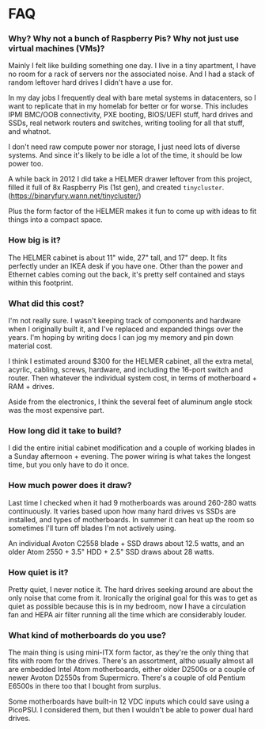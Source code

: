 # FAQ

### Why? Why not a bunch of Raspberry Pis? Why not just use virtual machines (VMs)?

Mainly I felt like building something one day.  I live in a tiny apartment,
I have no room for a rack of servers nor the associated noise.  And I had a
stack of random leftover hard drives I didn't have a use for.

In my day jobs I frequently deal with bare metal systems in datacenters, so
I want to replicate that in my homelab for better or for worse. This
includes IPMI BMC/OOB connectivity, PXE booting, BIOS/UEFI stuff, hard drives
and SSDs, real network routers and switches, writing tooling for all that
stuff, and whatnot.

I don't need raw compute power nor storage, I just need lots of diverse
systems.  And since it's likely to be idle a lot of the time, it should be
low power too.

A while back in 2012 I did take a HELMER drawer leftover from this project,
filled it full of 8x Raspberry Pis (1st gen), and created `tinycluster`.
(https://binaryfury.wann.net/tinycluster/)

Plus the form factor of the HELMER makes it fun to come up with ideas to fit
things into a compact space.

### How big is it?

The HELMER cabinet is about 11" wide, 27" tall, and 17" deep.  It fits
perfectly under an IKEA desk if you have one.  Other than the power and
Ethernet cables coming out the back, it's pretty self contained and stays
within this footprint.

### What did this cost?

I'm not really sure.  I wasn't keeping track of components and hardware when I
originally built it, and I've replaced and expanded things over the years.
I'm hoping by writing docs I can jog my memory and pin down material cost.

I think I estimated around $300 for the HELMER cabinet, all the extra metal,
acyrlic, cabling, screws, hardware, and including the 16-port switch and
router.  Then whatever the individual system cost, in terms of motherboard +
RAM + drives.

Aside from the electronics, I think the several feet of aluminum angle stock
was the most expensive part.

### How long did it take to build?

I did the entire initial cabinet modification and a couple of working blades
in a Sunday afternoon + evening.  The power wiring is what takes the longest
time, but you only have to do it once.

### How much power does it draw?

Last time I checked when it had 9 motherboards was around 260-280 watts
continuously.  It varies based upon how many hard drives vs SSDs are installed,
and types of motherboards.  In summer it can heat up the room so sometimes
I'll turn off blades I'm not actively using.

An individual Avoton C2558 blade + SSD draws about 12.5 watts, and an older
Atom 2550 + 3.5" HDD + 2.5" SSD draws about 28 watts.

### How quiet is it?

Pretty quiet, I never notice it.  The hard drives seeking around are about the
only noise that come from it.  Ironically the original goal for this was to 
get as quiet as possible because this is in my bedroom, now I have a
circulation fan and HEPA air filter running all the time which are
considerably louder.

### What kind of motherboards do you use?

The main thing is using mini-ITX form factor, as they're the only thing that
fits with room for the drives.  There's an assortment, altho usually almost
all are embedded Intel Atom motherboards, either older D2500s or a couple of
newer Avoton D2550s from Supermicro. There's a couple of old Pentium E6500s
in there too that I bought from surplus.

Some motherboards have built-in 12 VDC inputs which could save using a PicoPSU.
I considered them, but then I wouldn't be able to power dual hard drives.
